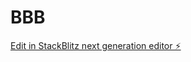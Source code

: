 # BBB

[Edit in StackBlitz next generation editor ⚡️](https://stackblitz.com/~/github.com/SiteSprinkle/BBB)